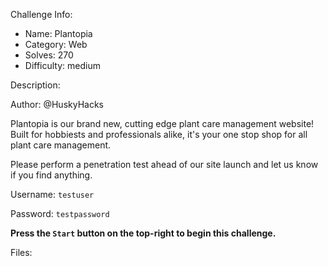 
Challenge Info:
 - Name: Plantopia
 - Category: Web    
 - Solves: 270
 - Difficulty: medium


 Description:

 Author: @HuskyHacks  
  
Plantopia is our brand new, cutting edge plant care management website! Built for hobbiests and professionals alike, it's your one stop shop for all plant care management.   
  
 Please perform a penetration test ahead of our site launch and let us know if you find anything.
  
  
 Username: `testuser`
  
 Password: `testpassword`
  
  
 **Press the `Start` button on the top\-right to begin this challenge.**


 Files: 
